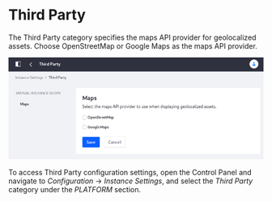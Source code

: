#  Third Party

The Third Party category specifies the maps API provider for geolocalized assets.  Choose OpenStreetMap or Google Maps as the maps API provider. 

![Configure API provider for mapping geolocalized assets.](./third-party/images/01.png)

To access Third Party configuration settings, open the Control Panel and navigate to *Configuration* &rarr; *Instance Settings*, and select the *Third Party* category under the *PLATFORM* section. 
